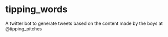 # tipping_words
A twitter bot to generate tweets based on the content made by the boys at @tipping_pitches
